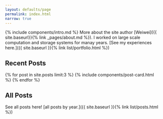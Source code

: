 ```yaml
---
layout: defaults/page
permalink: index.html
narrow: true
---
```


{% include components/intro.md %} More about the site author [Weiwei]({{ site.baseurl}}{% link _pages/about.md %}). I worked on large scale computation and storage systems for manay years. [See my experiences here.]({{ site.baseurl }}{% link list/portfolio.html %})

## Recent Posts

{% for post in site.posts limit:3 %}
{% include components/post-card.html %}
{% endfor %}

## All Posts

See all posts here! [all posts by year.]({{ site.baseurl }}{% link list/posts.html %})
